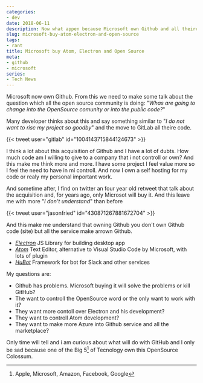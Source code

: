 ```yaml
---
categories:
- dev
date: 2018-06-11
description: Now what appen because Microsoft own Github and all theire project?
slug: microsoft-buy-atom-electron-and-open-source
tags:
- rant
title: Microsoft buy Atom, Electron and Open Source
meta:
- github
- microsoft
series:
- Tech News
---
```


Microsoft now own Github. From this we need to make some talk about the question which all the open source community is doing: "_Whas are going to change into the OpenSource comunity or into the public code?_"

Many developer thinks about this and say something similar to "_I do not want to risc my project so goodby_" and the move to GitLab all theire code.

{{< tweet user="gitlab" id="1004143715844124673" >}}

I think a lot about this acquisition of Github and I have a lot of dubts. How much code am I willing to give to a company that i not controll or own?
And this make me think more and more. I have some project I feel value more so I feel the need to have in mi controll.
And now I own a self hosting for my code or realy my personal important work.

And sometime after, I find on twitter an four year old retweet that talk about the acquisition and, for years ago, only Microsot will buy it. And this leave me with more "_I don't understand_" than before

{{< tweet user="jasonfried" id="430871267881672704" >}}

And this make me understand that owning Github you don't own Github code (site) but all the service make arrown Github.

- [_Electron_](https://electronjs.org) JS Library for building desktop app
- [_Atom_](https://atom.io) Text Editor, alternative to Visual Studio Code by Microsoft, with lots of plugin
- [_HuBot_](https://hubot.github.com) Framework for bot for Slack and other services

My questions are:

- Github has problems. Microsoft buying it will solve the problems or kill GitHub?
- The want to controll the OpenSource word or the only want to work with it?
- They want more contoll over Electron and his development?
- They want to controll Atom development?
- They want to make more Azure into Github service and all the marketplace?

Only time will tell and i am curious about what will do with GitHub and I only be sad because one of the Big 5[^1] of Tecnology own this OpenSource Colossum.

[^1]: Apple, Microsoft, Amazon, Facebook, Google
